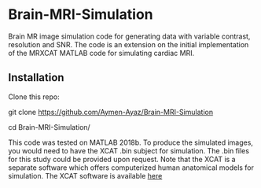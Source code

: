 # Brain-MRI-Simulation

Brain MR image simulation code for generating data with variable contrast, resolution and SNR. The code is an extension on the initial implementation of the MRXCAT MATLAB code for simulating cardiac MRI.
## Installation
Clone this repo:

git clone https://github.com/Aymen-Ayaz/Brain-MRI-Simulation

cd Brain-MRI-Simulation/

This code was tested on MATLAB 2018b. To produce the simulated images, you would need to have the XCAT .bin subject for simulation. The .bin files for this study could be provided upon request. Note that the XCAT is a separate software which offers computerized human anatomical models for simulation. The XCAT software is available [here](https://otc.duke.edu/industry-investors/available-technologies/xcat/) 

